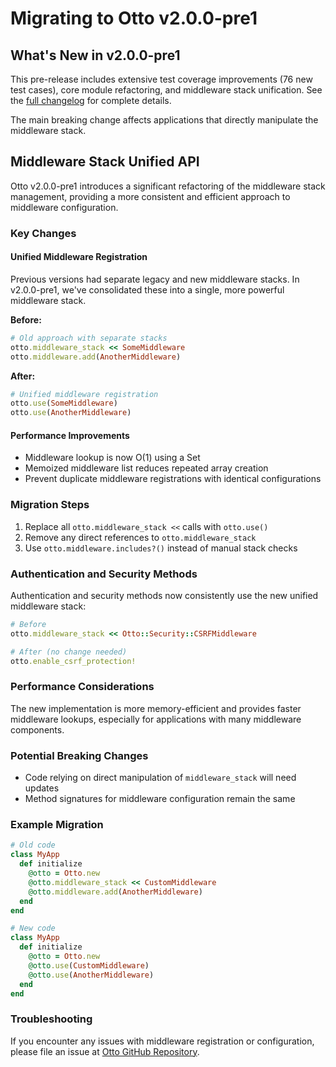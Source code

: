 # Migrating to Otto v2.0.0-pre1

## What's New in v2.0.0-pre1

This pre-release includes extensive test coverage improvements (76 new test cases), core module refactoring, and middleware stack unification. See the [full changelog](../../CHANGELOG.rst#changelog-2.0.0-pre1) for complete details.

The main breaking change affects applications that directly manipulate the middleware stack.

## Middleware Stack Unified API

Otto v2.0.0-pre1 introduces a significant refactoring of the middleware stack management, providing a more consistent and efficient approach to middleware configuration.

### Key Changes

#### Unified Middleware Registration

Previous versions had separate legacy and new middleware stacks. In v2.0.0-pre1, we've consolidated these into a single, more powerful middleware stack.

**Before:**
```ruby
# Old approach with separate stacks
otto.middleware_stack << SomeMiddleware
otto.middleware.add(AnotherMiddleware)
```

**After:**
```ruby
# Unified middleware registration
otto.use(SomeMiddleware)
otto.use(AnotherMiddleware)
```

#### Performance Improvements

- Middleware lookup is now O(1) using a Set
- Memoized middleware list reduces repeated array creation
- Prevent duplicate middleware registrations with identical configurations

### Migration Steps

1. Replace all `otto.middleware_stack <<` calls with `otto.use()`
2. Remove any direct references to `otto.middleware_stack`
3. Use `otto.middleware.includes?()` instead of manual stack checks

### Authentication and Security Methods

Authentication and security methods now consistently use the new unified middleware stack:

```ruby
# Before
otto.middleware_stack << Otto::Security::CSRFMiddleware

# After (no change needed)
otto.enable_csrf_protection!
```

### Performance Considerations

The new implementation is more memory-efficient and provides faster middleware lookups, especially for applications with many middleware components.

### Potential Breaking Changes

- Code relying on direct manipulation of `middleware_stack` will need updates
- Method signatures for middleware configuration remain the same

### Example Migration

```ruby
# Old code
class MyApp
  def initialize
    @otto = Otto.new
    @otto.middleware_stack << CustomMiddleware
    @otto.middleware.add(AnotherMiddleware)
  end
end

# New code
class MyApp
  def initialize
    @otto = Otto.new
    @otto.use(CustomMiddleware)
    @otto.use(AnotherMiddleware)
  end
end
```

### Troubleshooting

If you encounter any issues with middleware registration or configuration, please file an issue at [Otto GitHub Repository](https://github.com/delano/otto/issues).
